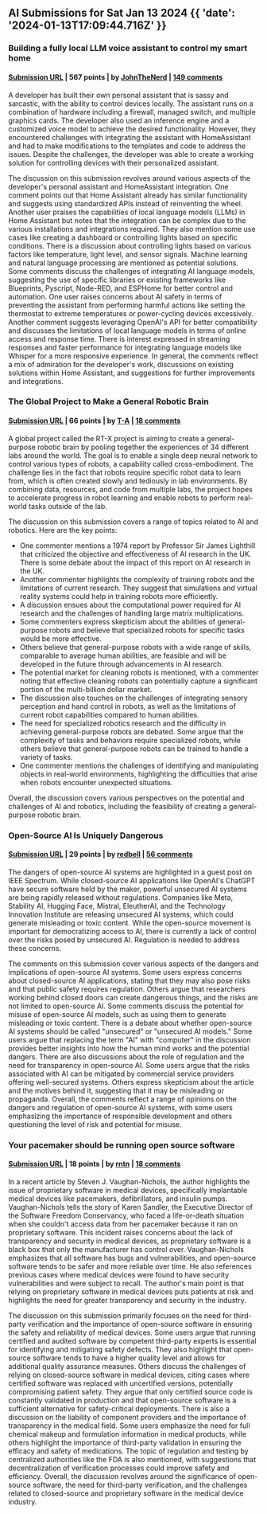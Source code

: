 ## AI Submissions for Sat Jan 13 2024 {{ 'date': '2024-01-13T17:09:44.716Z' }}

### Building a fully local LLM voice assistant to control my smart home

#### [Submission URL](https://johnthenerd.com/blog/local-llm-assistant/) | 567 points | by [JohnTheNerd](https://news.ycombinator.com/user?id=JohnTheNerd) | [149 comments](https://news.ycombinator.com/item?id=38985152)

A developer has built their own personal assistant that is sassy and sarcastic, with the ability to control devices locally. The assistant runs on a combination of hardware including a firewall, managed switch, and multiple graphics cards. The developer also used an inference engine and a customized voice model to achieve the desired functionality. However, they encountered challenges with integrating the assistant with HomeAssistant and had to make modifications to the templates and code to address the issues. Despite the challenges, the developer was able to create a working solution for controlling devices with their personalized assistant.

The discussion on this submission revolves around various aspects of the developer's personal assistant and HomeAssistant integration.
One comment points out that Home Assistant already has similar functionality and suggests using standardized APIs instead of reinventing the wheel.
Another user praises the capabilities of local language models (LLMs) in Home Assistant but notes that the integration can be complex due to the various installations and integrations required. They also mention some use cases like creating a dashboard or controlling lights based on specific conditions.
There is a discussion about controlling lights based on various factors like temperature, light level, and sensor signals. Machine learning and natural language processing are mentioned as potential solutions.
Some comments discuss the challenges of integrating AI language models, suggesting the use of specific libraries or existing frameworks like Blueprints, Pyscript, Node-RED, and ESPHome for better control and automation.
One user raises concerns about AI safety in terms of preventing the assistant from performing harmful actions like setting the thermostat to extreme temperatures or power-cycling devices excessively.
Another comment suggests leveraging OpenAI's API for better compatibility and discusses the limitations of local language models in terms of online access and response time.
There is interest expressed in streaming responses and faster performance for integrating language models like Whisper for a more responsive experience.
In general, the comments reflect a mix of admiration for the developer's work, discussions on existing solutions within Home Assistant, and suggestions for further improvements and integrations.

### The Global Project to Make a General Robotic Brain

#### [Submission URL](https://spectrum.ieee.org/global-robotic-brain) | 66 points | by [T-A](https://news.ycombinator.com/user?id=T-A) | [18 comments](https://news.ycombinator.com/item?id=38979713)

A global project called the RT-X project is aiming to create a general-purpose robotic brain by pooling together the experiences of 34 different labs around the world. The goal is to enable a single deep neural network to control various types of robots, a capability called cross-embodiment. The challenge lies in the fact that robots require specific robot data to learn from, which is often created slowly and tediously in lab environments. By combining data, resources, and code from multiple labs, the project hopes to accelerate progress in robot learning and enable robots to perform real-world tasks outside of the lab.

The discussion on this submission covers a range of topics related to AI and robotics. Here are the key points:

- One commenter mentions a 1974 report by Professor Sir James Lighthill that criticized the objective and effectiveness of AI research in the UK. There is some debate about the impact of this report on AI research in the UK.
- Another commenter highlights the complexity of training robots and the limitations of current research. They suggest that simulations and virtual reality systems could help in training robots more efficiently.
- A discussion ensues about the computational power required for AI research and the challenges of handling large matrix multiplications.
- Some commenters express skepticism about the abilities of general-purpose robots and believe that specialized robots for specific tasks would be more effective.
- Others believe that general-purpose robots with a wide range of skills, comparable to average human abilities, are feasible and will be developed in the future through advancements in AI research.
- The potential market for cleaning robots is mentioned, with a commenter noting that effective cleaning robots can potentially capture a significant portion of the multi-billion dollar market.
- The discussion also touches on the challenges of integrating sensory perception and hand control in robots, as well as the limitations of current robot capabilities compared to human abilities.
- The need for specialized robotics research and the difficulty in achieving general-purpose robots are debated. Some argue that the complexity of tasks and behaviors require specialized robots, while others believe that general-purpose robots can be trained to handle a variety of tasks.
- One commenter mentions the challenges of identifying and manipulating objects in real-world environments, highlighting the difficulties that arise when robots encounter unexpected situations.

Overall, the discussion covers various perspectives on the potential and challenges of AI and robotics, including the feasibility of creating a general-purpose robotic brain.

### Open-Source AI Is Uniquely Dangerous

#### [Submission URL](https://spectrum.ieee.org/open-source-ai-2666932122) | 29 points | by [redbell](https://news.ycombinator.com/user?id=redbell) | [56 comments](https://news.ycombinator.com/item?id=38977366)

The dangers of open-source AI systems are highlighted in a guest post on IEEE Spectrum. While closed-source AI applications like OpenAI's ChatGPT have secure software held by the maker, powerful unsecured AI systems are being rapidly released without regulations. Companies like Meta, Stability AI, Hugging Face, Mistral, EleutherAI, and the Technology Innovation Institute are releasing unsecured AI systems, which could generate misleading or toxic content. While the open-source movement is important for democratizing access to AI, there is currently a lack of control over the risks posed by unsecured AI. Regulation is needed to address these concerns.

The comments on this submission cover various aspects of the dangers and implications of open-source AI systems. Some users express concerns about closed-source AI applications, stating that they may also pose risks and that public safety requires regulation. Others argue that researchers working behind closed doors can create dangerous things, and the risks are not limited to open-source AI. 
Some comments discuss the potential for misuse of open-source AI models, such as using them to generate misleading or toxic content. There is a debate about whether open-source AI systems should be called "unsecured" or "unsecured AI models." Some users argue that replacing the term "AI" with "computer" in the discussion provides better insights into how the human mind works and the potential dangers.
There are also discussions about the role of regulation and the need for transparency in open-source AI. Some users argue that the risks associated with AI can be mitigated by commercial service providers offering well-secured systems. Others express skepticism about the article and the motives behind it, suggesting that it may be misleading or propaganda.
Overall, the comments reflect a range of opinions on the dangers and regulation of open-source AI systems, with some users emphasizing the importance of responsible development and others questioning the level of risk and potential for misuse.

### Your pacemaker should be running open source software

#### [Submission URL](https://www.theregister.com/2024/01/12/column/) | 18 points | by [rntn](https://news.ycombinator.com/user?id=rntn) | [18 comments](https://news.ycombinator.com/item?id=38984030)

In a recent article by Steven J. Vaughan-Nichols, the author highlights the issue of proprietary software in medical devices, specifically implantable medical devices like pacemakers, defibrillators, and insulin pumps. Vaughan-Nichols tells the story of Karen Sandler, the Executive Director of the Software Freedom Conservancy, who faced a life-or-death situation when she couldn't access data from her pacemaker because it ran on proprietary software. This incident raises concerns about the lack of transparency and security in medical devices, as proprietary software is a black box that only the manufacturer has control over. Vaughan-Nichols emphasizes that all software has bugs and vulnerabilities, and open-source software tends to be safer and more reliable over time. He also references previous cases where medical devices were found to have security vulnerabilities and were subject to recall. The author's main point is that relying on proprietary software in medical devices puts patients at risk and highlights the need for greater transparency and security in the industry.

The discussion on this submission primarily focuses on the need for third-party verification and the importance of open-source software in ensuring the safety and reliability of medical devices. Some users argue that running certified and audited software by competent third-party experts is essential for identifying and mitigating safety defects. They also highlight that open-source software tends to have a higher quality level and allows for additional quality assurance measures. 
Others discuss the challenges of relying on closed-source software in medical devices, citing cases where certified software was replaced with uncertified versions, potentially compromising patient safety. They argue that only certified source code is constantly validated in production and that open-source software is a sufficient alternative for safety-critical deployments. 
There is also a discussion on the liability of component providers and the importance of transparency in the medical field. Some users emphasize the need for full chemical makeup and formulation information in medical products, while others highlight the importance of third-party validation in ensuring the efficacy and safety of medications. 
The topic of regulation and testing by centralized authorities like the FDA is also mentioned, with suggestions that decentralization of verification processes could improve safety and efficiency.
Overall, the discussion revolves around the significance of open-source software, the need for third-party verification, and the challenges related to closed-source and proprietary software in the medical device industry.

